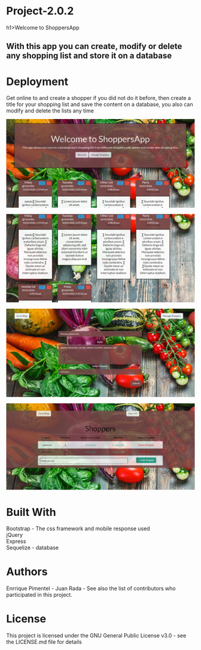 # Project-2.0.2
h1>Welcome to ShoppersApp</h1>

<h2>With this app you can create, modify or delete any shopping list and store it on a database</h2>

<h1>Deployment</h1>
<p>Get online to  and create a shopper if you did not do it before, then create a title for your shopping list and save the content on a database, you also can modify and delete the lists any time <p>
  
  ![](images/image1.png)
  
  ![](images/image2.png)

  ![](images/image3.png)

  ![](images/image4.png)
  

<h1>Built With</h1>
<p>Bootstrap - The css framework and mobile response used<br>
jQuery<br>
Express<br>
Sequelize - database <p>



<h1>Authors</h1>
<p>Enrrique Pimentel -
Juan Rada -
See also the list of contributors who participated in this project.<p>

<h1>License</h1>
<p>This project is licensed under the GNU General Public License v3.0 - see the LICENSE.md file for details<p>

